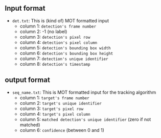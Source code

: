 ## Input format

 - `det.txt`: This is (kind of) MOT formatted input
 	+ column 1: `detection's frame number`
 	+ column 2: -1 (no label)
 	+ column 3: `detection's pixel row`
 	+ column 4: `detection's pixel column`
 	+ column 5: `detection's bounding box width`
 	+ column 6: `detection's bounding box height`
 	+ column 7: `detection's unique identifier`
 	+ column 8: `detection's timestamp`


## output format 

 - `seq_name.txt`: This is MOT formatted input for the tracking algorithm
   + column 1: `target's frame number`
   + column 2: `target's unique identifier`
   + column 3: `target's pixel row`
   + column 4: `target's pixel column`
   + column 5: `matched detection's unique identifier` (zero if not matched)
   + column 6: `confidence` (between 0 and 1)
